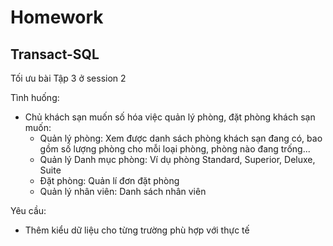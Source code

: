 # Homework

## Transact-SQL

Tối ưu bài Tập 3 ở session 2

Tình huống:

- Chủ khách sạn muốn số hóa việc quản lý phòng, đặt phòng khách sạn muốn:
  - Quản lý phòng: Xem được danh sách phòng khách sạn đang có, bao gồm số lượng phòng cho mỗi loại phòng, phòng nào đang trống...
  - Quản lý Danh mục phòng: Ví dụ phòng Standard, Superior, Deluxe, Suite
  - Đặt phòng: Quản lí đơn đặt phòng
  - Quản lý nhân viên: Danh sách nhân viên


Yêu cầu:

- Thêm kiểu dữ liệu cho từng trường phù hợp với thực tế
